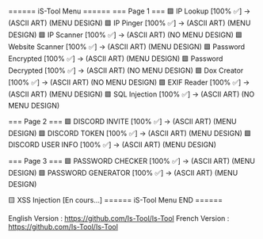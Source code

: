 ====== iS-Tool Menu ======
=== Page 1 ===
🟩 IP Lookup            [100% ✅] -> (ASCII ART) (MENU DESIGN)
🟩 IP Pinger            [100% ✅] -> (ASCII ART) (MENU DESIGN)
🟩 IP Scanner           [100% ✅] -> (ASCII ART) (NO MENU DESIGN)
🟩 Website Scanner      [100% ✅] -> (ASCII ART) (MENU DESIGN)
🟩 Password Encrypted   [100% ✅] -> (ASCII ART) (MENU DESIGN)
🟩 Password Decrypted   [100% ✅] -> (ASCII ART) (NO MENU DESIGN)
🟩 Dox Creator          [100% ✅] -> (ASCII ART) (NO MENU DESIGN)
🟩 EXIF Reader          [100% ✅] -> (ASCII ART) (MENU DESIGN)
🟩 SQL Injection        [100% ✅] -> (ASCII ART) (NO MENU DESIGN)

=== Page 2 ===
🟩 DISCORD INVITE       [100% ✅] -> (ASCII ART) (MENU DESIGN)
🟩 DISCORD TOKEN        [100% ✅] -> (ASCII ART) (MENU DESIGN)
🟩 DISCORD USER INFO    [100% ✅] -> (ASCII ART) (MENU DESIGN)

=== Page 3 ===
🟩 PASSWORD CHECKER     [100% ✅] -> (ASCII ART) (MENU DESIGN)
🟩 PASSWORD GENERATOR   [100% ✅] -> (ASCII ART) (MENU DESIGN)

🟨 XSS Injection    [En cours...]
====== iS-Tool Menu END ======


English Version : https://github.com/Is-Tool/Is-Tool
French Version : https://github.com/Is-Tool/Is-Tool
